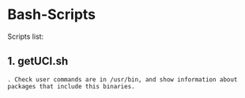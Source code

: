 # Bash-Scripts

Scripts list:

## 1. getUCI.sh
    . Check user commands are in /usr/bin, and show information about packages that include this binaries.

